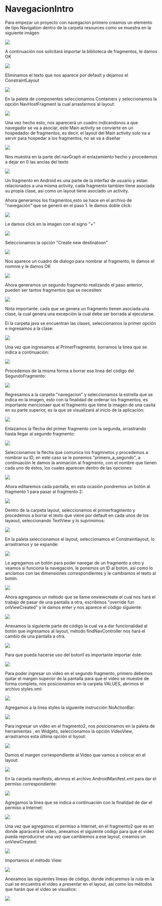 # NavegacionIntro

Para empezar un proyecto con navegacion primero creamos un elemento de tipo Navigation dentro de la carpeta resources como se muestra en la siguiente imágen


![](.README_images/99ddc905.png)

A continuación nos solicitará importar la biblioteca de fragmentos, le damos OK

![](.README_images/8aeaf11c.png)

Eliminamos el texto que nos aparece por default y dejamos el ConstraintLayout

![](.README_images/c93fae64.png)

En la paleta de componentes seleccionamos Containers y seleccionamos la opción NavHostFragment la cual arrastarmos al layout:

![](.README_images/61c29ed4.png)

Una vez hecho esto, nos aparecerá un cuadro indicandonos a que navegador se va a asociar, este Main activity se convierte en un hospedador de fragmentos, es decir, 
el layout del Main activity solo va a servir para hospedar a los fragmentos, no se va a diseñar

![](.README_images/66bc86bf.png)

Nos muestra en la parte del navGraph el enlazamiento hecho y procedemos a dejar en 0 las anclas del texto

![](.README_images/79079321.png)

Un fragmento en Android es una parte de la interfaz de usuario y estan relacionados a una misma activity, cada fragmento tambien tiene asociada su propia clase, asi como un layout 
tiene asociado un activity.

Ahora generamos los fragmentos,esto se hace en el archivo de "navegación" que se generó en el paso 1. le damos doble click:

![](.README_images/c8c9fd67.png)

Le damos click en la imagen con el signo "+"

![](.README_images/05bdeb2a.png)

Seleccionamos la opción "Create new destinatoon"

![](.README_images/6e2a0877.png)

Nos aparece un cuadro de dialogo para nombrar al fragmento, le damos el nomnre y le damos OK

![](.README_images/deb07572.png)

Ahora generamos un segundo fragmento realizando el paso anterior, pueden ser tantos fragmentos que se necesiten:

![](.README_images/9d605f0c.png)

Nota importante: cada que se genera un fragmento tienen asociada una clase, la cual genera una excepción la cual debe ser borrada al ejecutarse.

El la carpeta java se encuentran las clases, seleccionamos la primer opción e ingresamos a la clase:

![](.README_images/3ae6c60a.png)

Una vez que ingresamos al PrimerFragmento, borramos la linea que se indica a continuación:

![](.README_images/9040272d.png)

Procedemos de la misma forma a borrar esa linea del código del SegundoFragmento:

![](.README_images/45928f93.png)

Regresamos a la carpeta "navegacion" y seleccionamos la estrella que se indica en la imagen, esto con la finalidad de ordenar los fragmentos, es importante
mencionaer que el fragmento que tiene la imagen de una casita en su parte superior, es la que se visualizará al inicio de la aplicación:

![](.README_images/e57aee97.png)

Enlazamos la flecha del primer fragmento con la segunda, arrastrando hasta llegar al segundo fragmento:

![](.README_images/13f12301.png)

Seleccionamos la flecha que comunica los fragmnetos y procedemos a nombrar su ID, en este caso se le ponemos "primero_a_segundo", a continuación le damos la animación 
al fragmento, con el nombre que tienen cada uno de éstos, los cuales aparecen dentro de las opciones:

![](.README_images/de53bb88.png)

Ahora editaremos cada pantalla, en esta ocasión pondremos un botón al fragmento 1 para pasar al fragmento 2:

![](.README_images/52c40036.png)

Dentro de la carpeta layout, seleccionamos el primerfragmento y procedemos a borrar el texto que viene por default en cada unos de los layaout, seleccionando TextView y lo suprimimos:

![](.README_images/fddd4d84.png)

En la paleta seleccionamos el layout, seleccionamos el Constraintlayout, lo arrastramos y se expande:

![](.README_images/04e309b4.png)

Le agregamos un botón para poder navegar de un fragmento a otro y veamos si funciona la navegación, le ponemos un ID al boton, así como lo anclamos con las dimensiones correspondientes
y le cambiamos el texto al botón.

![](.README_images/50d5574e.png)

Ahora agregamos un método que se llame onviewcreate el cual nos hará el trabajo de pasar de una pantalla a otra, escribimos "override fun onViewCreated" y le damos enter y nos
aparece el código siguiente:

![](.README_images/fb17ee46.png)

Anexamos la siguiente parte de código la cual va a dar funcionalidad al botón que ingresamos al layout, método findNavController nos hará el cambio de una pantalla a otra.

![](.README_images/8f901c62.png)

Para que pueda hacerse uso del boton1 es importante importar éste:

![](.README_images/08f6d32d.png)

Para poder ingresar un video en el segundo fragmento, primero debemos quitar el margen superior de la pantalla para que el video se muestre de forma completa, nos posicionamos 
en la carpeta VALUES, abrimos el archivo styles.xml:

![](.README_images/ad686a68.png)

Agregamos a la linea styles la siguiente instrucción NoActionBar:

![](.README_images/1d02d2ae.png)

Para ingresar un video en el fragmento2, nos posicionamos en la paleta de herramientas , en Widgets, seleccionamos la opción VideoView, arrastramos esta última opción sl lsyout:

![](.README_images/9cbf6c4e.png)

Damos el margen correspondiente al Video que vamos a colocar en el layout:


![](.README_images/4b0addff.png)

En la carpeta manifests, abrimos el archivo AndroidManifest.xml para dar el permiso correspondiente:

![](.README_images/1d3f6519.png)

Agregamos la linea que se indica a continuación con la finalidad de dar el permiso a Internet:

![](.README_images/903a260a.png)

Una vez que agregamos el permiso a Internet, en el fragmento2 que es en donde aparacerá el video, anexamos el siguiente código para que el video pueda reproducirse una vez que cambiemos a ese layout,
creamos un onViewCreated:

![](.README_images/ff8f0678.png)

Importamos el método View:

![](.README_images/54917d7f.png)

Anexamos las siguientes líneas de código, donde indicaremos la ruta en la cual se encuentra el video a presentar en el layout, asi como los métodos que harán que el video se visualice:

![](.README_images/1a56ec48.png)




